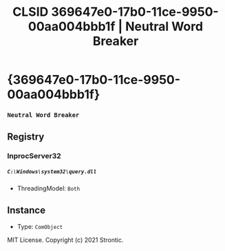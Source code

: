 ﻿---
title: "CLSID 369647e0-17b0-11ce-9950-00aa004bbb1f | Neutral Word Breaker"
excerpt: What is COM-Object CLSID 369647e0-17b0-11ce-9950-00aa004bbb1f?
---

# {369647e0-17b0-11ce-9950-00aa004bbb1f}

### `Neutral Word Breaker`

## Registry


### InprocServer32

##### `C:\Windows\system32\query.dll`
* ThreadingModel: `Both`

## Instance

* Type: `ComObject`

MIT License. Copyright (c) 2021 Strontic.


